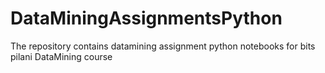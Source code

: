 # DataMiningAssignmentsPython
The repository contains datamining assignment python notebooks for bits pilani DataMining course
